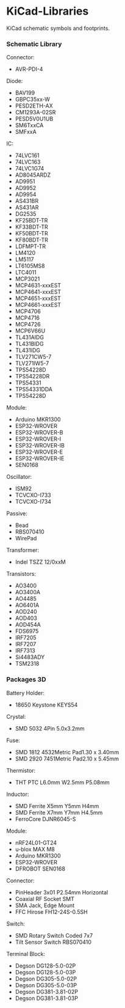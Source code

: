 # KiCad-Libraries
KiCad schematic symbols and footprints.

### Schematic Library
Connector:
- AVR-PDI-4

Diode:
- BAV199
- GBPC35xx-W
- PESD2ETH-AX
- CM1293A-02SR
- PESD5V0U1UB
- SM6TxxCA
- SMFxxA

IC:
- 74LVC161
- 74LVC163
- 74LVC1G74
- AD8045ARDZ
- AD9951
- AD9952
- AD9954
- AS431BR
- AS431AR
- DG2535
- KF25BDT-TR
- KF33BDT-TR
- KF50BDT-TR
- KF80BDT-TR
- LDFMPT-TR
- LM4120
- LM5117
- LT6105MS8
- LTC4011
- MCP3021
- MCP4631-xxxEST
- MCP4641-xxxEST
- MCP4651-xxxEST
- MCP4661-xxxEST
- MCP4706 
- MCP4716
- MCP4726
- MCP6V66U
- TL431AIDG
- TL431BIDG
- TL431IDG
- TLV271CW5-7
- TLV271IW5-7
- TPS54228D
- TPS54228DR
- TPS54331
- TPS54331DDA
- TPS54228D

Module:
- Arduino MKR1300
- ESP32-WROVER
- ESP32-WROVER-B
- ESP32-WROVER-I
- ESP32-WROVER-IB
- ESP32-WROVER-E
- ESP32-WROVER-IE
- SEN0168

Oscillator:
- ISM92
- TCVCXO-I733
- TCVCXO-I734

Passive:
- Bead
- RBS070410
- WirePad

Transformer:
- Indel TSZZ 12/0xxM

Transistors:
- AO3400
- AO3400A
- AO4485
- AO6401A
- AOD240
- AOD403
- AOD454A
- FDS6975
- IRF7205
- IRF7207
- IRF7313
- Si4483ADY
- TSM2318


### Packages 3D
Battery Holder:
- 18650 Keystone KEYS54

Crystal:
- SMD 5032 4Pin 5.0x3.2mm

Fuse:
- SMD 1812 4532Metric Pad1.30 x 3.40mm
- SMD 2920 7451Metric Pad2.10 x 5.45mm

Thermistor:
- THT PTC L6.0mm W2.5mm P5.08mm

Inductor:
- SMD Ferrite X5mm Y5mm H4mm
- SMD Ferrite X7mm Y7mm H4.5mm
- FerroCore DJNR6045-S

Module:
- nRF24L01-GT24
- u-blox MAX M8
- Arduino MKR1300
- ESP32-WROVER
- DFROBOT SEN0168

Connector:
- PinHeader 3x01 P2.54mm Horizontal
- Coaxial RF Socket SMT
- SMA Jack, Edge Mount
- FFC Hirose FH12-24S-0.5SH

Switch:
- SMD Rotary Switch Coded 7x7
- Tilt Sensor Switch RBS070410

Terminal Block:
- Degson DG128-5.0-02P
- Degson DG128-5.0-03P
- Degson DG305-5.0-02P
- Degson DG305-5.0-03P
- Degson DG381-3.81-02P
- Degson DG381-3.81-03P
